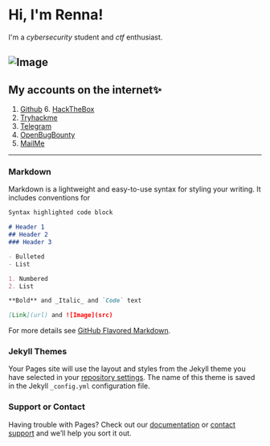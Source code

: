 # Hi, I'm Renna!
I'm a _cybersecurity_ student and _ctf_ enthusiast.

![Image](https://ibb.co/74CYHjz)
-----------------------------------------------------------------------
## My accounts on the internet✨
1. [Github](https://github.com/RENNAARENATA)                   6. [HackTheBox](https://app.hackthebox.eu/profile/257735)
2. [Tryhackme](https://tryhackme.com/p/Rennaarenata)
3. [Telegram](https://t.me/rennaarenata)
4. [OpenBugBounty](https://openbugbounty.org/researchers/renna)
5. [MailMe](mailto:rennaarenata.32@gmail.com)
------------------------------------------------------------------------
### Markdown

Markdown is a lightweight and easy-to-use syntax for styling your writing. It includes conventions for

```markdown
Syntax highlighted code block

# Header 1
## Header 2
### Header 3

- Bulleted
- List

1. Numbered
2. List

**Bold** and _Italic_ and `Code` text

[Link](url) and ![Image](src)
```

For more details see [GitHub Flavored Markdown](https://guides.github.com/features/mastering-markdown/).

### Jekyll Themes

Your Pages site will use the layout and styles from the Jekyll theme you have selected in your [repository settings](https://github.com/RENNAARENATA/rennaarenata.github.io/settings). The name of this theme is saved in the Jekyll `_config.yml` configuration file.

### Support or Contact

Having trouble with Pages? Check out our [documentation](https://docs.github.com/categories/github-pages-basics/) or [contact support](https://github.com/contact) and we’ll help you sort it out.
